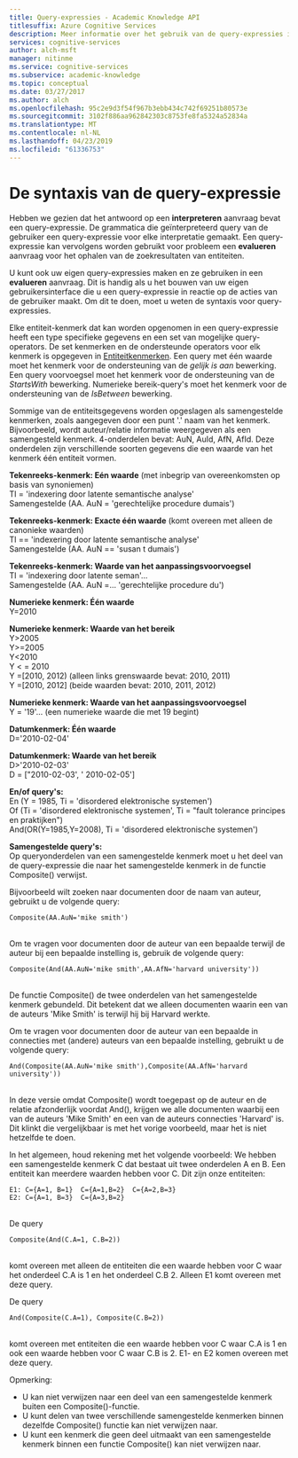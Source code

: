 ```yaml
---
title: Query-expressies - Academic Knowledge API
titlesuffix: Azure Cognitive Services
description: Meer informatie over het gebruik van de query-expressies in de Academic Knowledge API.
services: cognitive-services
author: alch-msft
manager: nitinme
ms.service: cognitive-services
ms.subservice: academic-knowledge
ms.topic: conceptual
ms.date: 03/27/2017
ms.author: alch
ms.openlocfilehash: 95c2e9d3f54f967b3ebb434c742f69251b80573e
ms.sourcegitcommit: 3102f886aa962842303c8753fe8fa5324a52834a
ms.translationtype: MT
ms.contentlocale: nl-NL
ms.lasthandoff: 04/23/2019
ms.locfileid: "61336753"
---
```

# <a name="query-expression-syntax"></a>De syntaxis van de query-expressie

Hebben we gezien dat het antwoord op een **interpreteren** aanvraag bevat een query-expressie. De grammatica die geïnterpreteerd query van de gebruiker een query-expressie voor elke interpretatie gemaakt. Een query-expressie kan vervolgens worden gebruikt voor probleem een **evalueren** aanvraag voor het ophalen van de zoekresultaten van entiteiten.

U kunt ook uw eigen query-expressies maken en ze gebruiken in een **evalueren** aanvraag. Dit is handig als u het bouwen van uw eigen gebruikersinterface die u een query-expressie in reactie op de acties van de gebruiker maakt. Om dit te doen, moet u weten de syntaxis voor query-expressies.  

Elke entiteit-kenmerk dat kan worden opgenomen in een query-expressie heeft een type specifieke gegevens en een set van mogelijke query-operators. De set kenmerken en de ondersteunde operators voor elk kenmerk is opgegeven in [Entiteitkenmerken](EntityAttributes.md). Een query met één waarde moet het kenmerk voor de ondersteuning van de *gelijk is aan* bewerking. Een query voorvoegsel moet het kenmerk voor de ondersteuning van de *StartsWith* bewerking. Numerieke bereik-query's moet het kenmerk voor de ondersteuning van de *IsBetween* bewerking.

Sommige van de entiteitsgegevens worden opgeslagen als samengestelde kenmerken, zoals aangegeven door een punt '.' naam van het kenmerk. Bijvoorbeeld, wordt auteur/relatie informatie weergegeven als een samengesteld kenmerk. 4-onderdelen bevat: AuN, AuId, AfN, AfId. Deze onderdelen zijn verschillende soorten gegevens die een waarde van het kenmerk één entiteit vormen.


**Tekenreeks-kenmerk: Eén waarde** (met inbegrip van overeenkomsten op basis van synoniemen)  
TI = 'indexering door latente semantische analyse'  
Samengestelde (AA. AuN = 'gerechtelijke procedure dumais')

**Tekenreeks-kenmerk: Exacte één waarde** (komt overeen met alleen de canonieke waarden)  
TI == 'indexering door latente semantische analyse'  
Samengestelde (AA. AuN == 'susan t dumais')
     
**Tekenreeks-kenmerk: Waarde van het aanpassingsvoorvoegsel**   
TI = 'indexering door latente seman'...  
Samengestelde (AA. AuN =... 'gerechtelijke procedure du')

**Numerieke kenmerk: Één waarde**  
Y=2010
 
**Numerieke kenmerk: Waarde van het bereik**  
Y>2005  
Y>=2005  
Y<2010  
Y &LT; = 2010  
Y =\[2010, 2012\) (alleen links grenswaarde bevat: 2010, 2011)  
Y =\[2010, 2012\] (beide waarden bevat: 2010, 2011, 2012)
 
**Numerieke kenmerk: Waarde van het aanpassingsvoorvoegsel**  
Y = '19'... (een numerieke waarde die met 19 begint) 
 
**Datumkenmerk: Één waarde**  
D='2010-02-04'

**Datumkenmerk: Waarde van het bereik**  
D>'2010-02-03'  
D = ["2010-02-03', ' 2010-02-05']

**En/of query's:**  
En (Y = 1985, Ti = 'disordered elektronische systemen')  
Of (Ti = 'disordered elektronische systemen', Ti = "fault tolerance principes en praktijken")  
And(OR(Y=1985,Y=2008), Ti = 'disordered elektronische systemen')
 
**Samengestelde query's:**  
Op queryonderdelen van een samengestelde kenmerk moet u het deel van de query-expressie die naar het samengestelde kenmerk in de functie Composite() verwijst. 

Bijvoorbeeld wilt zoeken naar documenten door de naam van auteur, gebruikt u de volgende query:
```
Composite(AA.AuN='mike smith')
```
<br>Om te vragen voor documenten door de auteur van een bepaalde terwijl de auteur bij een bepaalde instelling is, gebruik de volgende query:
```
Composite(And(AA.AuN='mike smith',AA.AfN='harvard university'))
```
<br>De functie Composite() de twee onderdelen van het samengestelde kenmerk gebundeld. Dit betekent dat we alleen documenten waarin een van de auteurs 'Mike Smith' is terwijl hij bij Harvard werkte. 

Om te vragen voor documenten door de auteur van een bepaalde in connecties met (andere) auteurs van een bepaalde instelling, gebruikt u de volgende query:
```
And(Composite(AA.AuN='mike smith'),Composite(AA.AfN='harvard university'))
```
<br>In deze versie omdat Composite() wordt toegepast op de auteur en de relatie afzonderlijk voordat And(), krijgen we alle documenten waarbij een van de auteurs 'Mike Smith' en een van de auteurs connecties 'Harvard' is. Dit klinkt die vergelijkbaar is met het vorige voorbeeld, maar het is niet hetzelfde te doen.

In het algemeen, houd rekening met het volgende voorbeeld: We hebben een samengestelde kenmerk C dat bestaat uit twee onderdelen A en B. Een entiteit kan meerdere waarden hebben voor C. Dit zijn onze entiteiten:
```
E1: C={A=1, B=1}  C={A=1,B=2}  C={A=2,B=3}
E2: C={A=1, B=3}  C={A=3,B=2}
```

<br>De query 
```
Composite(And(C.A=1, C.B=2))
```

<br>komt overeen met alleen de entiteiten die een waarde hebben voor C waar het onderdeel C.A is 1 en het onderdeel C.B 2. Alleen E1 komt overeen met deze query.

De query 
```
And(Composite(C.A=1), Composite(C.B=2))
```
<br>komt overeen met entiteiten die een waarde hebben voor C waar C.A is 1 en ook een waarde hebben voor C waar C.B is 2. E1- en E2 komen overeen met deze query.

Opmerking:  
- U kan niet verwijzen naar een deel van een samengestelde kenmerk buiten een Composite()-functie.
- U kunt delen van twee verschillende samengestelde kenmerken binnen dezelfde Composite() functie kan niet verwijzen naar.
- U kunt een kenmerk die geen deel uitmaakt van een samengestelde kenmerk binnen een functie Composite() kan niet verwijzen naar.

